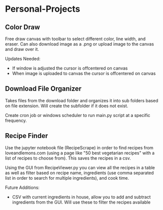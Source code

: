 # Personal-Projects

## Color Draw
Free draw canvas with toolbar to select different color, line width, and eraser. Can also download image as a .png or upload image to the canvas and draw over it. 

Updates Needed:
- If window is adjusted the cursor is offcentered on canvas
- When image is uploaded to canvas the cursor is offcentered on canvas

## Download File Organizer
Takes files from the download folder and organizes it into sub folders based on file extension. Will create the subfolder if it does not exist. 

Create cron job or windows scheduler to run main.py script at a specific frequency.

## Recipe Finder
Use the jupyter notebook file (RecipeScrape) in order to find recipes from loveandlemons.com (using a page like "50 best vegetarian recipes" with a list of recipes to choose from). This saves the recipes in a csv.

Using the GUI from RecipeViewer.py you can view all the recipes in a table as well as filter based on recipe name, ingredients (use comma separated list in order to search for multiple ingredients), and cook time.

Future Additions:
- CSV with current ingredients in house, allow you to add and subtract ingredients from the GUI. Will use these to filter the recipes available